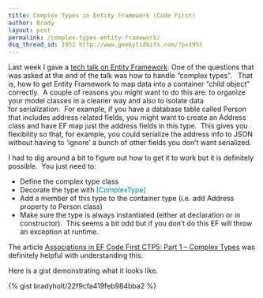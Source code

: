 ```yaml
---
title: Complex Types in Entity Framework (Code First)
author: Brady
layout: post
permalink: /complex-types-entity-framework/
dsq_thread_id: 1951 http://www.geekytidbits.com/?p=1951
---
```

Last week I gave a [tech talk on Entity Framework][1]. One of the questions that was asked at the end of the talk was how to handle &#8220;complex types&#8221;.   That is, how to get Entity Framework to map data into a container &#8220;child object&#8221; correctly.  A couple of reasons you might want to do this are: to organize your model classes in a cleaner way and also to isolate data for serialization.  For example, if you have a database table called Person that includes address related fields, you might want to create an Address class and have EF map just the address fields in this type.  This gives you flexibility so that, for example, you could serialize the address info to JSON without having to &#8216;ignore&#8217; a bunch of other fields you don&#8217;t want serialized.

I had to dig around a bit to figure out how to get it to work but it is definitely possible.  You just need to:

  * Define the complex type class
  * Decorate the type with <span style="color: #008080;">[ComplexType]</span>
  * Add a member of this type to the container type (i.e. add Address property to Person class)
  * Make sure the type is always instantiated (either at declaration or in constructor).  This seems a bit odd but if you don&#8217;t do this EF will throw an exception at runtime.

The article [Associations in EF Code First CTP5: Part 1 – Complex Types][2] was definitely helpful with understanding this.

Here is a gist demonstrating what it looks like.

{% gist bradyholt/22f9cfa419feb984bba2 %}

 [1]: /entity-framework-tech-talk/
 [2]: http://weblogs.asp.net/manavi/entity-association-mapping-with-code-first-part-1-one-to-one-associations
